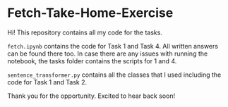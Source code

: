 # Fetch-Take-Home-Exercise

Hi! This repository contains all my code for the tasks. 

`fetch.ipynb` contains the code for Task 1 and Task 4. All written answers can be found there too. In case there are any issues with running the notebook, the tasks folder contains the scripts for 1 and 4. 

`sentence_transformer.py` contains all the classes that I used including the code for Task 1 and Task 2. 

Thank you for the opportunity. Excited to hear back soon!
